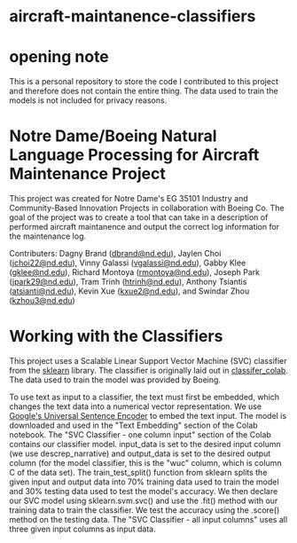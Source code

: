 # aircraft-maintanence-classifiers

# opening note
This is a personal repository to store the code I contributed to this project and therefore does not contain the entire thing. The data used to train the models is not included for privacy reasons.

# Notre Dame/Boeing Natural Language Processing for Aircraft Maintenance Project
This project was created for Notre Dame's EG 35101 Industry and Community-Based Innovation Projects in collaboration with Boeing Co. The goal of the project was to create a tool that can take in a description of performed aircraft maintanence and output the correct log information for the maintenance log.

Contributers: Dagny Brand (dbrand@nd.edu), Jaylen Choi (jchoi22@nd.edu), Vinny Galassi (vgalassi@nd.edu), Gabby Klee (gklee@nd.edu), Richard Montoya (rmontoya@nd.edu), Joseph Park (jpark29@nd.edu), Tram Trinh (htrinh@nd.edu), Anthony Tsiantis (atsianti@nd.edu), Kevin Xue (kxue2@nd.edu), and Swindar Zhou (kzhou3@nd.edu)

# Working with the Classifiers

This project uses a Scalable Linear Support Vector Machine (SVC) classifier from the [sklearn](https://scikit-learn.org/stable/modules/generated/sklearn.svm.SVC.html) library. The classifier is originally laid out in [classifer_colab](classifier_colab.ipynb). The data used to train the model was provided by Boeing. 

To use text as input to a classifier, the text must first be embedded, which changes the text data into a numerical vector representation. We use [Google's Universal Sentence Encoder](https://www.kaggle.com/models/google/universal-sentence-encoder/frameworks/tensorFlow2/variations/universal-sentence-encoder/versions/2?tfhub-redirect=true) to embed the text input. The model is downloaded and used in the "Text Embedding" section of the Colab notebook. The "SVC Classifier - one column input" section of the Colab contains our classifier model. input_data is set to the desired input column (we use descrep_narrative) and output_data is set to the desired output column (for the model classifier, this is the "wuc" column, which is column C of the data set). The train_test_split() function from sklearn splits the given input and output data into 70% training data used to train the model and 30% testing data used to test the model's accuracy. We then declare our SVC model using sklearn.svm.svc() and use the .fit() method with our training data to train the classifier. We test the accuracy using the .score() method on the testing data. The "SVC Classifier - all input columns" uses all three given input columns as input data.
